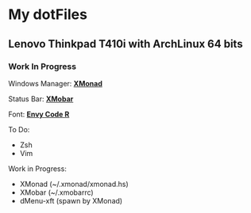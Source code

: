My dotFiles
===========

Lenovo Thinkpad T410i with ArchLinux 64 bits
--------------------------------------------

### Work In Progress

Windows Manager: [__XMonad__](http://xmonad.org/)

Status Bar: [__XMobar__](http://projects.haskell.org/xmobar/)

Font: [__Envy Code R__](http://damieng.com/blog/2008/05/26/envy-code-r-preview-7-coding-font-released)

To Do:

* Zsh
* Vim

Work in Progress:

* XMonad (~/.xmonad/xmonad.hs)
* XMobar (~/.xmobarrc)
* dMenu-xft (spawn by XMonad)
